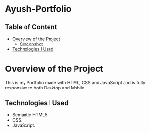 # Ayush-Portfolio

## Table of Content

 * [Overview of the Project](#overview-of-the-project)
      * [Screenshot](#screenshot)
 * [Technologies I Used](#technologies-i-used)

# Overview of the Project
This is my Portfolio made with HTML, CSS and JavaScript and is fully responsive to both Desktop and Mobile.

## Technologies I Used
* Semantic HTML5.
* CSS.
* JavaScript.
